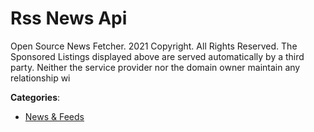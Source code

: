 # Rss News Api

Open Source News Fetcher.  2021 Copyright. All Rights Reserved. The Sponsored Listings displayed above are served automatically by a third party. Neither the service provider nor the domain owner maintain any relationship wi

**Categories**:

- [News & Feeds](https://github/apis-list/apis-list#news-and-feeds)



